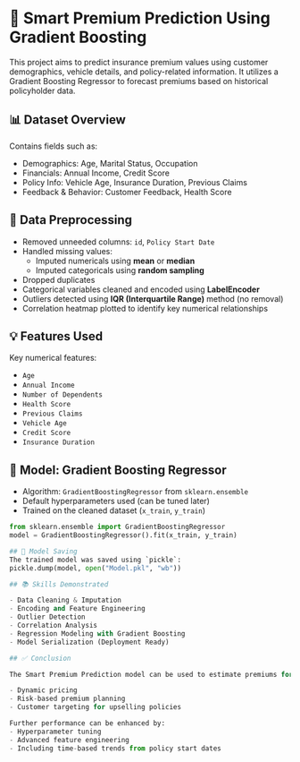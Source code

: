 
# 🚗 Smart Premium Prediction Using Gradient Boosting
This project aims to predict insurance premium values using customer demographics, vehicle details, and policy-related information. It utilizes a Gradient Boosting Regressor to forecast premiums based on historical policyholder data.

## 📊 Dataset Overview
Contains fields such as:
- Demographics: Age, Marital Status, Occupation
- Financials: Annual Income, Credit Score
- Policy Info: Vehicle Age, Insurance Duration, Previous Claims
- Feedback & Behavior: Customer Feedback, Health Score

## 🧹 Data Preprocessing
- Removed unneeded columns: `id`, `Policy Start Date`
- Handled missing values:
  - Imputed numericals using **mean** or **median**
  - Imputed categoricals using **random sampling**
- Dropped duplicates
- Categorical variables cleaned and encoded using **LabelEncoder**
- Outliers detected using **IQR (Interquartile Range)** method (no removal)
- Correlation heatmap plotted to identify key numerical relationships

## 💡 Features Used
Key numerical features:
- `Age`
- `Annual Income`
- `Number of Dependents`
- `Health Score`
- `Previous Claims`
- `Vehicle Age`
- `Credit Score`
- `Insurance Duration`

## 🧠 Model: Gradient Boosting Regressor
- Algorithm: `GradientBoostingRegressor` from `sklearn.ensemble`
- Default hyperparameters used (can be tuned later)
- Trained on the cleaned dataset (`x_train`, `y_train`)

```python
from sklearn.ensemble import GradientBoostingRegressor
model = GradientBoostingRegressor().fit(x_train, y_train)

## 💾 Model Saving
The trained model was saved using `pickle`:
pickle.dump(model, open("Model.pkl", "wb"))

## 📚 Skills Demonstrated

- Data Cleaning & Imputation
- Encoding and Feature Engineering
- Outlier Detection
- Correlation Analysis
- Regression Modeling with Gradient Boosting
- Model Serialization (Deployment Ready)

## ✅ Conclusion

The Smart Premium Prediction model can be used to estimate premiums for new customers based on historical trends. This can help insurance companies in:

- Dynamic pricing
- Risk-based premium planning
- Customer targeting for upselling policies

Further performance can be enhanced by:
- Hyperparameter tuning
- Advanced feature engineering
- Including time-based trends from policy start dates
